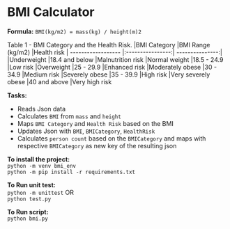 # BMI Calculator

**Formula:** `BMI(kg/m2) = mass(kg) / height(m)2`

Table 1 - BMI Category and the Health Risk.
|BMI Category        |BMI Range (kg/m2) |Health risk
| ------------------ |:----------------:| ---------------:|
|Underweight         |18.4 and below    |Malnutrition risk
|Normal weight       |18.5 - 24.9       |Low risk
|Overweight          |25 - 29.9         |Enhanced risk
|Moderately obese    |30 - 34.9         |Medium risk
|Severely obese      |35 - 39.9         |High risk
|Very severely obese |40 and above      |Very high risk  


**Tasks:**  
- Reads Json data
- Calculates `BMI` from `mass` and `height`
- Maps `BMI Category` and `Health Risk` based on the BMI
- Updates Json with `BMI`, `BMICategory`, `HealthRisk`
- Calculates `person count` based on the `BMICategory` and maps with respective `BMICategory` as new key of the resulting json

**To install the project:**  
    `python -m venv bmi_env`  
    `python -m pip install -r requirements.txt`  

**To Run unit test:**  
    `python -m unittest`
    OR  
    `python test.py`  

**To Run script:**  
    `python bmi.py`

